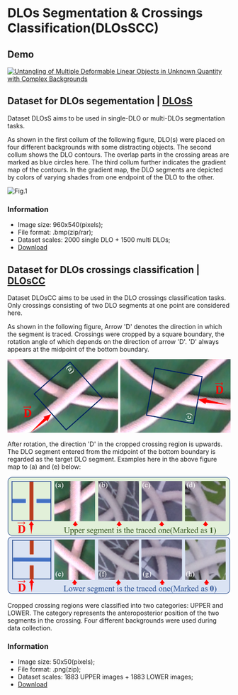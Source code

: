 # DLOs Segmentation & Crossings Classification(DLOsSCC)

## Demo
[![Untangling of Multiple Deformable Linear Objects in Unknown Quantity with Complex Backgrounds](https://res.cloudinary.com/marcomontalbano/image/upload/v1667738600/video_to_markdown/images/youtube--wReD4qDMN4k-c05b58ac6eb4c4700831b2b3070cd403.jpg)](https://youtu.be/wReD4qDMN4k "Untangling of Multiple Deformable Linear Objects in Unknown Quantity with Complex Backgrounds")

## Dataset for DLOs segementation | [DLOsS](https://drive.google.com/drive/folders/1Y7g3vsS8e2MvCvQczXEkQI6sUg8tD0Ok?usp=sharing)
Dataset DLOsS aims to be used in single-DLO or multi-DLOs segmentation tasks. 

As shown in the first collum of the following figure, DLO(s) were placed on four different backgrounds with some distracting objects. The second collum shows the DLO contours. The overlap parts in the crossing areas are marked as blue circles here. The third collum further indicates the gradient map of the contours. In the gradient map, the DLO segments are depicted by colors of varying shades from one endpoint of the DLO to the other. 

![Fig.1](./figures/SegmentationDataSamples.png)

### Information
- Image size: 960x540(pixels);
- File format: .bmp(zip/rar);
- Dataset scales: 2000 single DLO + 1500 multi DLOs;
- [Download](https://drive.google.com/drive/folders/1Y7g3vsS8e2MvCvQczXEkQI6sUg8tD0Ok?usp=sharing)

## Dataset for DLOs crossings classification | [DLOsCC](https://drive.google.com/drive/folders/1vY-Z_7Dg98PyUO8UzyBso9N5jDXJDqa9?usp=sharing)
Dataset DLOsCC aims to be used in the DLO crossings classification tasks. Only crossings consisting of two DLO segments at one point are considered here. 

As shown in the following figure, Arrow 'D' denotes the direction in which the segment is traced. Crossings were cropped by a square boundary, the rotation angle of which depends on the direction of arrow 'D'. 'D' always appears at the midpoint of the bottom boundary. 

![Fig.1](./figures/Crop_method.png)

After rotation, the direction 'D' in the cropped crossing region is upwards. The DLO segment entered from the midpoint of the bottom boundary is regarded as the target DLO segment. Examples here in the above figure map to (a) and (e) below:

![Fig.1](./figures/Cropped_crossing_region.png)

Cropped crossing regions were classified into two categories: UPPER and LOWER. The category represents the anteroposterior position of the two segments in the crossing. Four different backgrounds were used during data collection. 

### Information
- Image size: 50x50(pixels);
- File format: .png(zip);
- Dataset scales: 1883 UPPER images + 1883 LOWER images;
- [Download](https://drive.google.com/drive/folders/1vY-Z_7Dg98PyUO8UzyBso9N5jDXJDqa9?usp=sharing)
